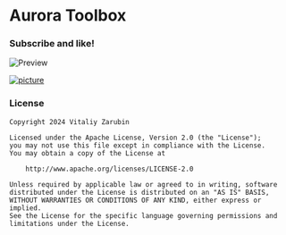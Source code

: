 # Aurora Toolbox

### Subscribe and like!

![Preview](https://raw.githubusercontent.com/keygenqt/aurora-toolbox/refs/heads/main/files/images/preview.png)

[![picture](https://github.com/keygenqt/aurora-toolbox/blob/main/files/images/more.png?raw=true)](https://keygenqt.github.io/aurora-toolbox/)

### License

```
Copyright 2024 Vitaliy Zarubin

Licensed under the Apache License, Version 2.0 (the "License");
you may not use this file except in compliance with the License.
You may obtain a copy of the License at

    http://www.apache.org/licenses/LICENSE-2.0

Unless required by applicable law or agreed to in writing, software
distributed under the License is distributed on an "AS IS" BASIS,
WITHOUT WARRANTIES OR CONDITIONS OF ANY KIND, either express or implied.
See the License for the specific language governing permissions and
limitations under the License.
```
